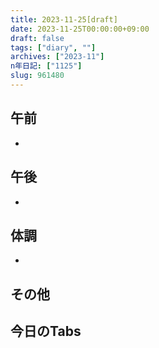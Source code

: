 ```yaml
---
title: 2023-11-25[draft]
date: 2023-11-25T00:00:00+09:00
draft: false
tags: ["diary", ""]
archives: ["2023-11"]
n年日記: ["1125"]
slug: 961480
---
```

## 午前
- 
## 午後
- 
## 体調
- 
## その他
## 今日のTabs
